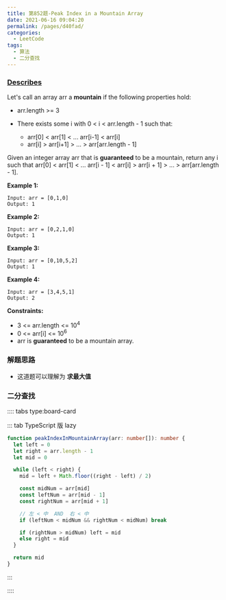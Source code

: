 ```yaml
---
title: 第852题-Peak Index in a Mountain Array
date: 2021-06-16 09:04:20
permalink: /pages/d40fad/
categories:
  - LeetCode
tags:
  - 算法
  - 二分查找
---
```


### [Describes](https://leetcode-cn.com/problems/peak-index-in-a-mountain-array/)

Let's call an array <span class="span-shadow">arr</span> a **mountain** if the following properties hold:

- <span class="span-shadow">arr.length >= 3</span>
- There exists some <span class="span-shadow">i</span> with <span class="span-shadow">0 < i < arr.length - 1</span> such that:

  - <span class="span-shadow">arr[0] < arr[1] < ... arr[i-1] < arr[i]</span>
  - <span class="span-shadow">arr[i] > arr[i+1] > ... > arr[arr.length - 1]</span>

Given an integer array <span class="span-shadow">arr</span> that is **guaranteed** to be a mountain, return any <span class="span-shadow">i</span> such that <span class="span-shadow">arr[0] < arr[1] < ... arr[i - 1] < arr[i] > arr[i + 1] > ... > arr[arr.length - 1]</span>.

<!-- more -->

**Example 1:**

```
Input: arr = [0,1,0]
Output: 1
```

**Example 2:**

```
Input: arr = [0,2,1,0]
Output: 1
```

**Example 3:**

```
Input: arr = [0,10,5,2]
Output: 1
```

**Example 4:**

```
Input: arr = [3,4,5,1]
Output: 2
```

**Constraints:**

- <span class="span-shadow">3 <= arr.length <= 10<sup>4</sup></span>
- <span class="span-shadow">0 <= arr[i] <= 10<sup>6</sup></span>
- <span class="span-shadow">arr</span> is **guaranteed** to be a mountain array.

### 解题思路

- 这道题可以理解为 **求最大值**

### 二分查找

:::: tabs type:board-card

::: tab TypeScript 版 lazy

```TypeScript
function peakIndexInMountainArray(arr: number[]): number {
  let left = 0
  let right = arr.length - 1
  let mid = 0

  while (left < right) {
    mid = left + Math.floor((right - left) / 2)

    const midNum = arr[mid]
    const leftNum = arr[mid - 1]
    const rightNum = arr[mid + 1]

    // 左 < 中  AND  右 < 中
    if (leftNum < midNum && rightNum < midNum) break

    if (rightNum > midNum) left = mid
    else right = mid
  }

  return mid
}
```

:::

::::
